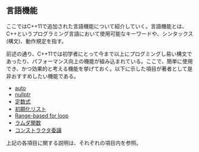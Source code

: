 ## 言語機能
ここではC++11で追加された言語機能について紹介していく。言語機能とは、C++というプログラミング言語において使用可能なキーワードや、シンタックス(構文)、動作規定を指す。

前述の通り、C++11では初学者にとって今まで以上にプログミングし易い構文であったり、パフォーマンス向上の機能が組み込まれている。ここで、簡単に使用でき、かつ効果的と考える機能を挙げておく。以下に示した項目が著者として是非おすすめしたい機能である。

 * [auto](auto.md)
 * [nullptr](nullptr.md)
 * [定数式](constexpr.md)
 * [初期化リスト](initializer_list.md)
 * [Range-based for loop](range_based_for.md)
 * [ラムダ関数](lambda_expression.md)
 * [コンストラクタ委譲](inherit_constructor.md)

上記の各項目に関する説明は、それぞれの項目内を参照。
